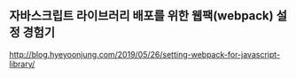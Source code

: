 ## 자바스크립트 라이브러리 배포를 위한 웹팩(webpack) 설정 경험기
http://blog.hyeyoonjung.com/2019/05/26/setting-webpack-for-javascript-library/
